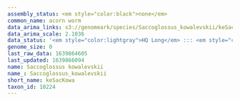 ```yaml
---
assembly_status: <em style="color:black">none</em>
common_name: acorn worm
data_arima_links: s3://genomeark/species/Saccoglossus_kowalevskii/keSacKowa2/genomic_data/arima/<br>
data_arima_scale: 2.1036
data_status: '<em style="color:lightgray">HQ Long</em> ::: <em style="color:lightgray">Long</em> ::: <em style="color:lightgray">Short</em> ::: <em style="color:lightgray">Phasing</em> ::: <em style="color:lightgray">Scaffolding</em>'
genome_size: 0
last_raw_data: 1639864605
last_updated: 1639866094
name: Saccoglossus kowalevskii
name_: Saccoglossus_kowalevskii
short_name: keSacKowa
taxon_id: 10224
---
```

